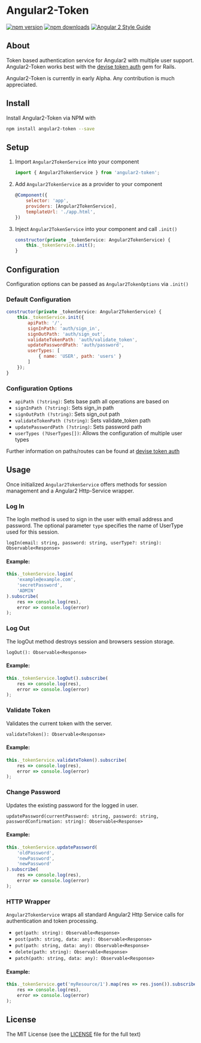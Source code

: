 # Angular2-Token
[![npm version](https://badge.fury.io/js/angular2-token.svg)](https://badge.fury.io/js/angular2-token)
[![npm downloads](https://img.shields.io/npm/dt/angular2-token.svg)](https://npmjs.org/angular2-token)
[![Angular 2 Style Guide](https://mgechev.github.io/angular2-style-guide/images/badge.svg)](https://angular.io/styleguide)

## About
Token based authentication service for Angular2 with multiple user support. Angular2-Token works best with the
[devise token auth](https://github.com/lynndylanhurley/devise_token_auth) gem for Rails.

Angular2-Token is currently in early Alpha. Any contribution is much appreciated.

## Install
Install Angular2-Token via NPM with
```bash
npm install angular2-token --save
```

## Setup
1. Import `Angular2TokenService` into your component
    ```javascript
    import { Angular2TokenService } from 'angular2-token';
    ```

2. Add `Angular2TokenService` as a provider to your component
    ```javascript
    @Component({
        selector: 'app',
        providers: [Angular2TokenService],
        templateUrl: './app.html',
    })
    ```

3. Inject `Angular2TokenService` into your component and call `.init()`
    ```javascript
    constructor(private _tokenService: Angular2TokenService) {
        this._tokenService.init();
    }
    ```

## Configuration
Configuration options can be passed as `Angular2TokenOptions` via `.init()`

### Default Configuration
```javascript
constructor(private _tokenService: Angular2TokenService) {
    this._tokenService.init({
        apiPath: '/',
        signInPath: 'auth/sign_in',
        signOutPath: 'auth/sign_out',
        validateTokenPath: 'auth/validate_token',
        updatePasswordPath: 'auth/password',
        userTypes: [
            { name: 'USER', path: 'users' }
        ]
    });
}
```

### Configuration Options
- `apiPath (?string)`: Sets base path all operations are based on
- `signInPath (?string)`: Sets sign_in path
- `signOutPath (?string)`: Sets sign_out path
- `validateTokenPath (?string)`: Sets validate_token path
- `updatePasswordPath (?string)`: Sets password path
- `userTypes (?UserTypes[])`: Allows the configuration of multiple user types

Further information on paths/routes can be found at
[devise token auth](https://github.com/lynndylanhurley/devise_token_auth#usage-tldr)

## Usage
Once initialized `Angular2TokenService` offers methods for session management and a Angular2 Http-Service wrapper.

### Log In
The logIn method is used to sign in the user with email address and password.
The optional parameter `type` specifies the name of UserType used for this session.

`logIn(email: string, password: string, userType?: string): Observable<Response>`

#### Example:
```javascript
this._tokenService.login(
    'example@example.com',
    'secretPassword',
    'ADMIN'
).subscribe(
    res => console.log(res),
    error => console.log(error)
);
```

### Log Out
The logOut method destroys session and browsers session storage.

`logOut(): Observable<Response>`

#### Example:
```javascript
this._tokenService.logOut().subscribe(
    res => console.log(res),
    error => console.log(error)
);
```

### Validate Token
Validates the current token with the server.

`validateToken(): Observable<Response>`

#### Example:
```javascript
this._tokenService.validateToken().subscribe(
    res => console.log(res),
    error => console.log(error)
);
```

### Change Password
Updates the existing password for the logged in user.

`updatePassword(currentPassword: string, password: string, passwordConfirmation: string): Observable<Response>`

#### Example:
```javascript
this._tokenService.updatePassword(
    'oldPassword',
    'newPassword',
    'newPassword'
).subscribe(
    res => console.log(res),
    error => console.log(error)
);
```

### HTTP Wrapper
`Angular2TokenService` wraps all standard Angular2 Http Service calls for authentication and token processing.
- `get(path: string): Observable<Response>`
- `post(path: string, data: any): Observable<Response>`
- `put(path: string, data: any): Observable<Response>`
- `delete(path: string): Observable<Response>`
- `patch(path: string, data: any): Observable<Response>`

#### Example:
```javascript
this._tokenService.get('myResource/1').map(res => res.json()).subscribe(
    res => console.log(res),
    error => console.log(error)
);
```

## License
The MIT License (see the [LICENSE](https://github.com/neroniaky/angular2-token/blob/master/LICENSE) file for the full text)